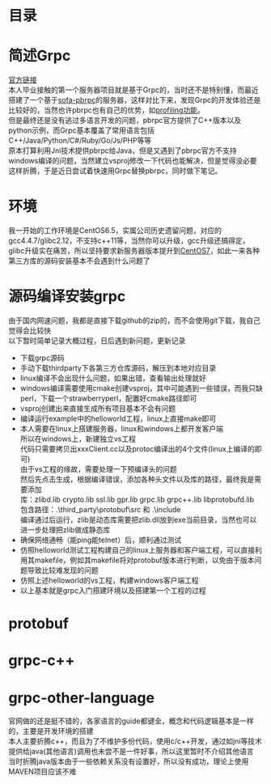 #
# 目录


# 简述Grpc
[官方链接](https://grpc.io/)  
本人毕业接触的第一个服务器项目就是基于Grpc的，当时还不是特别懂，而最近搭建了一个基于[sofa-pbrpc](https://github.com/baidu/sofa-pbrpc)的服务器，这样对比下来，发现Grpc的开发体验还是比较好的，当然也许pbrpc也有自己的优势，如[profiling功能](https://github.com/baidu/sofa-pbrpc/wiki/Profiling%E5%8A%9F%E8%83%BD)。  
但是最终还是没有逃过多语言开发的问题，pbrpc官方提供了C++版本以及python示例，而Grpc基本覆盖了常用语言包括C++/Java/Python/C#/Ruby/Go/Js/PHP等等  
原本打算利用Jni技术提供pbrpc给Java，但是又遇到了pbrpc官方不支持windows编译的问题，当然建立vsproj修改一下代码也能解决，但是觉得没必要这样折腾，于是近日尝试着快速用Grpc替换pbrpc，同时做下笔记。

# 环境
我一开始的工作环境是CentOS6.5，实属公司历史遗留问题，对应的gcc4.4.7/glibc2.12，不支持c++11等，当然你可以升级，gcc升级还搞得定，glibc升级实在痛苦，所以坚持要求新服务器版本提升到[CentOS7](http://isoredirect.centos.org/centos/7/isos/x86_64/CentOS-7-x86_64-DVD-1804.iso)，如此一来各种第三方库的源码安装基本不会遇到什么问题了

# 源码编译安装grpc
由于国内网速问题，我都是直接下载github的zip的，而不会使用git下载，我自己觉得会比较快  
以下暂时简单记录大概过程，日后遇到新问题，更新记录
* 下载grpc源码
* 手动下载thirdparty下各第三方仓库源码，解压到本地对应目录
* linux编译不会出现什么问题，如果出错，查看输出处理就好
* windows编译需要使用cmake创建vsproj，其中可能遇到一些错误，而我只缺perl，下载一个strawberryperl，配置好cmake路径即可
* vsproj创建出来直接生成所有项目基本不会有问题
* 编译运行example中的helloworld工程，linux上直接make即可
* 本人需要在linux上搭建服务器，linux和windows上都开发客户端  
所以在windows上，新建独立vs工程  
代码只需要拷贝出xxxClient.cc以及protoc编译出的4个文件(linux上编译的即可)  
由于vs工程的缘故，需要处理一下预编译头的问题  
然后先点击生成，根据编译错误，添加各种头文件以及库的路径，最终我是需要添加  
库：zlibd.lib crypto.lib ssl.lib gpr.lib grpc.lib grpc++.lib libprotobufd.lib  
包含路径：.\third_party\protobuf\src  和 .\include  
编译通过后运行，zlib是动态库需要把zlib.dll放到exe当前目录，当然也可以进一步处理把zlib做成静态库
* 确保网络通畅（能ping能telnet）后，顺利通过测试
* 仿照helloworld测试工程构建自己的linux上服务器和客户端工程，可以直接利用其makefile，例如其makefile将对protobuf版本进行判断，以免由于版本问题导致比较难发现的问题
* 仿照上述helloworld的vs工程，构建windows客户端工程
* 以上基本就是grpc入门搭建环境以及搭建第一个工程的过程

# protobuf

# grpc-c++

# grpc-other-language
官网做的还是挺不错的，各家语言的guide都键全，概念和代码逻辑基本是一样的，主要是开发环境的搭建  
本人主要折腾c++，而且为了不维护多份代码，使用c/c++开发，通过如jni等技术提供给java(其他语言)调用也未尝不是一件好事，所以这里暂时不介绍其他语言  
当时折腾java版本由于一些依赖关系没有设置好，所以没有成功，理论上使用MAVEN项目应该不难